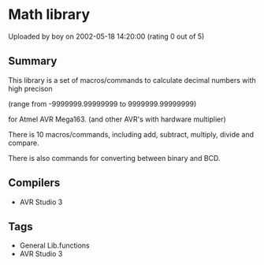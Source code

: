 # Math library

Uploaded by boy on 2002-05-18 14:20:00 (rating 0 out of 5)

## Summary

This library is a set of macros/commands to calculate decimal numbers with high precison  

(range from -9999999.99999999 to 9999999.99999999)  

for Atmel AVR Mega163. (and other AVR's with hardware multiplier)  

There is 10 macros/commands, including add, subtract, multiply, divide and compare.  

There is also commands for converting between binary and BCD.

## Compilers

- AVR Studio 3

## Tags

- General Lib.functions
- AVR Studio 3

